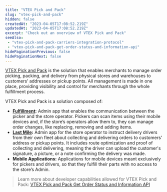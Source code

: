 ```yaml
---
title: "VTEX Pick and Pack"
slug: "vtex-pick-and-pack"
hidden: false
createdAt: "2023-04-05T17:08:52.219Z"
updatedAt: "2023-04-05T17:08:52.219Z"
excerpt: "Check out an overview of VTEX Pick and Pack"
seeAlso:
 - "vtex-pick-and-pack-carriers-integration-protocol"
 - "vtex-pick-and-pack-get-order-status-and-information-api"
hidePaginationPrevious: false
hidePaginationNext: false
---
```


[VTEX Pick and Pack](https://help.vtex.com/en/tutorial/vtex-pick-and-pack--1OOops3WrUyz7e0bnhkfXU) is the solution that enables merchants to manage order picking, packing, and delivery from physical stores and warehouses to customers’ addresses or pickup points. All management is made in one place, providing visibility and control for merchants through the whole fulfillment process.

VTEX Pick and Pack is a solution composed of:

- **[Fulfillment](https://help.vtex.com/en/tutorial/vtex-pick-and-pack-fulfillment--1zGUEItEEVsal6cuBEBNcA):** Admin app that enables the communication between the picker and the store operator. Pickers can scan items using their mobile devices and, if the store’s operators allow them to, they can manage order changes, like replacing, removing and adding items.  
- **[Last Mile](https://help.vtex.com/en/tutorial/vtex-pick-and-pack-last-mile--HN7WKV0xoq2ssVjsJlfzr):** Admin app for the store operator to instruct delivery drivers from their own fleet about collecting and delivering orders to customers’ address or pickup points. It includes route optimization and proof of collecting and delivering, meaning the driver can upload the customer's signature, a picture, or a note confirming the delivery was made.
- **Mobile Applications:** Applications for mobile devices meant exclusively for pickers and drivers, so that they fulfill their parts with no access to the store’s Admin.

> Learn more about developer capabilities allowed for VTEX Pick and Pack: [VTEX Pick and Pack Get Order Status and Information API](https://developers.vtex.com/docs/guides/vtex-pick-and-pack-get-order-status-and-information-api)
